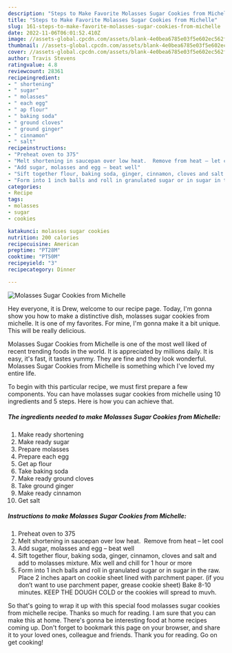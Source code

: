 ```yaml
---
description: "Steps to Make Favorite Molasses Sugar Cookies from Michelle"
title: "Steps to Make Favorite Molasses Sugar Cookies from Michelle"
slug: 161-steps-to-make-favorite-molasses-sugar-cookies-from-michelle
date: 2022-11-06T06:01:52.410Z
image: //assets-global.cpcdn.com/assets/blank-4e0bea6785e03f5e602ec562f230caae08da540cada707380b4fe1bbebba43da.png
thumbnail: //assets-global.cpcdn.com/assets/blank-4e0bea6785e03f5e602ec562f230caae08da540cada707380b4fe1bbebba43da.png
cover: //assets-global.cpcdn.com/assets/blank-4e0bea6785e03f5e602ec562f230caae08da540cada707380b4fe1bbebba43da.png
author: Travis Stevens
ratingvalue: 4.8
reviewcount: 28361
recipeingredient:
- " shortening"
- " sugar"
- " molasses"
- " each egg"
- " ap flour"
- " baking soda"
- " ground cloves"
- " ground ginger"
- " cinnamon"
- " salt"
recipeinstructions:
- "Preheat oven to 375"
- "Melt shortening in saucepan over low heat.  Remove from heat – let cool"
- "Add sugar, molasses and egg – beat well"
- "Sift together flour, baking soda, ginger, cinnamon, cloves and salt and add to molasses mixture. Mix well and chill for 1 hour or more"
- "Form into 1 inch balls and roll in granulated sugar or in sugar in the raw. Place 2 inches apart on cookie sheet lined with parchment paper. (if you don’t want to use parchment paper, grease cookie sheet) Bake 8-10 minutes. KEEP THE DOUGH COLD or the cookies will spread to muvh."
categories:
- Recipe
tags:
- molasses
- sugar
- cookies

katakunci: molasses sugar cookies 
nutrition: 200 calories
recipecuisine: American
preptime: "PT28M"
cooktime: "PT50M"
recipeyield: "3"
recipecategory: Dinner

---
```



![Molasses Sugar Cookies from Michelle](//assets-global.cpcdn.com/assets/blank-4e0bea6785e03f5e602ec562f230caae08da540cada707380b4fe1bbebba43da.png)

Hey everyone, it is Drew, welcome to our recipe page. Today, I'm gonna show you how to make a distinctive dish, molasses sugar cookies from michelle. It is one of my favorites. For mine, I'm gonna make it a bit unique. This will be really delicious.

Molasses Sugar Cookies from Michelle is one of the most well liked of recent trending foods in the world. It is appreciated by millions daily. It is easy, it's fast, it tastes yummy. They are fine and they look wonderful. Molasses Sugar Cookies from Michelle is something which I've loved my entire life.




To begin with this particular recipe, we must first prepare a few components. You can have molasses sugar cookies from michelle using 10 ingredients and 5 steps. Here is how you can achieve that.

<!--inarticleads1-->

##### The ingredients needed to make Molasses Sugar Cookies from Michelle:

1. Make ready  shortening
1. Make ready  sugar
1. Prepare  molasses
1. Prepare  each egg
1. Get  ap flour
1. Take  baking soda
1. Make ready  ground cloves
1. Take  ground ginger
1. Make ready  cinnamon
1. Get  salt




<!--inarticleads2-->

##### Instructions to make Molasses Sugar Cookies from Michelle:

1. Preheat oven to 375
1. Melt shortening in saucepan over low heat.  Remove from heat – let cool
1. Add sugar, molasses and egg – beat well
1. Sift together flour, baking soda, ginger, cinnamon, cloves and salt and add to molasses mixture. Mix well and chill for 1 hour or more
1. Form into 1 inch balls and roll in granulated sugar or in sugar in the raw. Place 2 inches apart on cookie sheet lined with parchment paper. (if you don’t want to use parchment paper, grease cookie sheet) Bake 8-10 minutes. KEEP THE DOUGH COLD or the cookies will spread to muvh.




So that's going to wrap it up with this special food molasses sugar cookies from michelle recipe. Thanks so much for reading. I am sure that you can make this at home. There's gonna be interesting food at home recipes coming up. Don't forget to bookmark this page on your browser, and share it to your loved ones, colleague and friends. Thank you for reading. Go on get cooking!
